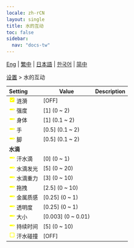 ```yaml
---
locale: zh-rCN
layout: single
title: 水的互动
toc: false
sidebar:
  nav: "docs-tw"
---
```

[Eng](/dancexr/menu/2025.4/actor/water_interaction) | [繁中](/tw/dancexr/menu/2025.4/actor/water_interaction) | [日本語](/jp/dancexr/menu/2025.4/actor/water_interaction) | [한국어](/kr/dancexr/menu/2025.4/actor/water_interaction) | [简中](/zh/dancexr/menu/2025.4/actor/water_interaction)

[设置](../menu#设置) > 水的互动



| Setting | Value | Description |
| :--- | --- | :--- |
|<nobr>![check_on icon](/images/icon/ic_check_on.png) 涟漪</nobr>| [OFF] | 
|<nobr>![slider icon](/images/icon/ic_slider.png) 强度</nobr>| [1] (0 ~ 2) | 
|<nobr>![slider icon](/images/icon/ic_slider.png) 身体</nobr>| [1] (0.1 ~ 2) | 
|<nobr>![slider icon](/images/icon/ic_slider.png) 手</nobr>| [0.5] (0.1 ~ 2) | 
|<nobr>![slider icon](/images/icon/ic_slider.png) 脚</nobr>| [0.5] (0.1 ~ 2) | 
|<nobr> <b>水滴</b></nobr>|| 
|<nobr>![slider icon](/images/icon/ic_slider.png) 汗水滴</nobr>| [0] (0 ~ 1) | 
|<nobr>![slider icon](/images/icon/ic_slider.png) 水滴发光</nobr>| [5] (0 ~ 20) | 
|<nobr>![slider icon](/images/icon/ic_slider.png) 水滴重力</nobr>| [3] (0 ~ 10) | 
|<nobr>![slider icon](/images/icon/ic_slider.png) 拖拽</nobr>| [2.5] (0 ~ 10) | 
|<nobr>![slider icon](/images/icon/ic_slider.png) 金属质感</nobr>| [0.25] (0 ~ 1) | 
|<nobr>![slider icon](/images/icon/ic_slider.png) 透明度</nobr>| [0.25] (0 ~ 1) | 
|<nobr>![slider icon](/images/icon/ic_slider.png) 大小</nobr>| [0.003] (0 ~ 0.01) | 
|<nobr>![slider icon](/images/icon/ic_slider.png) 持续时间</nobr>| [5] (0 ~ 10) | 
|<nobr>![check_off icon](/images/icon/ic_check_off.png) 汗水碰撞</nobr>| [OFF] | 
